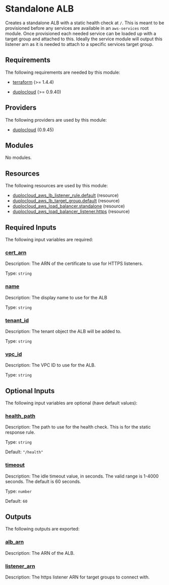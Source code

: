 # Standalone ALB  

Creates a standalone ALB with a static health check at `/`. This is meant to be provisioned before any services are available in an `aws-services` root module. Once provisioned each needed service can be loaded up with a target group and attached to this. Ideally the service module will output this listener arn as it is needed to attach to a specific services target group.

<!-- BEGIN_TF_DOCS -->
## Requirements

The following requirements are needed by this module:

- <a name="requirement_terraform"></a> [terraform](#requirement\_terraform) (>= 1.4.4)

- <a name="requirement_duplocloud"></a> [duplocloud](#requirement\_duplocloud) (>= 0.9.40)

## Providers

The following providers are used by this module:

- <a name="provider_duplocloud"></a> [duplocloud](#provider\_duplocloud) (0.9.45)

## Modules

No modules.

## Resources

The following resources are used by this module:

- [duplocloud_aws_lb_listener_rule.default](https://registry.terraform.io/providers/duplocloud/duplocloud/latest/docs/resources/aws_lb_listener_rule) (resource)
- [duplocloud_aws_lb_target_group.default](https://registry.terraform.io/providers/duplocloud/duplocloud/latest/docs/resources/aws_lb_target_group) (resource)
- [duplocloud_aws_load_balancer.standalone](https://registry.terraform.io/providers/duplocloud/duplocloud/latest/docs/resources/aws_load_balancer) (resource)
- [duplocloud_aws_load_balancer_listener.https](https://registry.terraform.io/providers/duplocloud/duplocloud/latest/docs/resources/aws_load_balancer_listener) (resource)

## Required Inputs

The following input variables are required:

### <a name="input_cert_arn"></a> [cert\_arn](#input\_cert\_arn)

Description: The ARN of the certificate to use for HTTPS listeners.

Type: `string`

### <a name="input_name"></a> [name](#input\_name)

Description: The display name to use for the ALB

Type: `string`

### <a name="input_tenant_id"></a> [tenant\_id](#input\_tenant\_id)

Description: The tenant object the ALB will be added to.

Type: `string`

### <a name="input_vpc_id"></a> [vpc\_id](#input\_vpc\_id)

Description: The VPC ID to use for the ALB.

Type: `string`

## Optional Inputs

The following input variables are optional (have default values):

### <a name="input_health_path"></a> [health\_path](#input\_health\_path)

Description: The path to use for the health check. This is for the static response rule.

Type: `string`

Default: `"/health"`

### <a name="input_timeout"></a> [timeout](#input\_timeout)

Description: The idle timeout value, in seconds. The valid range is 1-4000 seconds. The default is 60 seconds.

Type: `number`

Default: `60`

## Outputs

The following outputs are exported:

### <a name="output_alb_arn"></a> [alb\_arn](#output\_alb\_arn)

Description: The ARN of the ALB.

### <a name="output_listener_arn"></a> [listener\_arn](#output\_listener\_arn)

Description: The https listener ARN for target groups to connect with.
<!-- END_TF_DOCS -->

